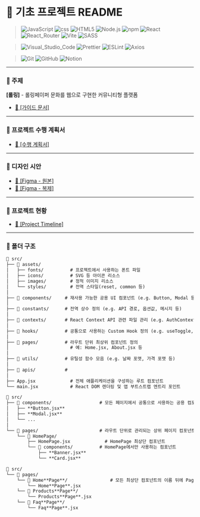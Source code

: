 # 📜 기초 프로젝트 README

> ![JavaScript](https://img.shields.io/badge/-JavaScript-F7DF1E?logo=javascript&logoColor=white&labelColor=20232a)
![css](https://img.shields.io/badge/-css-663399?logo=css&logoColor=white&labelColor=20232a)
![HTML5](https://img.shields.io/badge/-HTML5-E34F26?logo=html5&logoColor=white&labelColor=20232a)
![Node.js](https://img.shields.io/badge/-Node.js-5FA04E?logo=node.js&logoColor=white&labelColor=20232a)
![npm](https://img.shields.io/badge/-npm-CB3837?logo=npm&logoColor=white&labelColor=20232a)
![React](https://img.shields.io/badge/-React-61DAFB?logo=react&logoColor=white&labelColor=20232a)
![React_Router](https://img.shields.io/badge/-React_Router-CA4245?logo=reactrouter&logoColor=white&labelColor=20232a)
![Vite](https://img.shields.io/badge/-Vite-646CFF?logo=vite&logoColor=white&labelColor=20232a)
![SASS](https://img.shields.io/badge/-SASS-CC6699?logo=sass&logoColor=white&labelColor=20232a)

> ![Visual_Studio_Code](https://img.shields.io/badge/Visual_Studio_Code-0854C1)
![Prettier](https://img.shields.io/badge/-Prettier-F7B93E?logo=prettier&logoColor=white&labelColor=20232a)
![ESLint](https://img.shields.io/badge/-ESLint-4B32C3?logo=eslint&logoColor=white&labelColor=20232a)
![Axios](https://img.shields.io/badge/-Axios-5A29E4?logo=axios&logoColor=white&labelColor=20232a)

> ![Git](https://img.shields.io/badge/-Git-F05032?logo=git&logoColor=white&labelColor=20232a)
![GitHub](https://img.shields.io/badge/-GitHub-181717?logo=github&logoColor=white&labelColor=20232a)
![Notion](https://img.shields.io/badge/-Notion-000000?logo=notion&logoColor=white&labelColor=20232a)

---

### 💌 주제
**[롤링]** - 롤링페이퍼 문화를 웹으로 구현한 커뮤니티형 플랫폼
- [🧷 [가이드 문서]](https://codeit.notion.site/_-1d56fd228e8d8166953fc518d8a2f708)

---

### 📝 프로젝트 수행 계획서
- [🧷 [수행 계획서]](https://www.notion.so/2-2-20053353e9c18017b06af9faee681b14?source=copy_link)

---

### 🎨 디자인 시안
- [🧷 [Figma - 원본]](https://www.figma.com/design/cbZ9PNKSFg4mS7Lf1roZlp/-AAA-%E1%84%85%E1%85%A9%E1%86%AF%E1%84%85%E1%85%B5%E1%86%BC?node-id=0-1&p=f&t=ReUqQRbqJOTJmGco-0)  
- [🧷 [Figma - 복제]](https://www.figma.com/design/oqjpgLMCsvg5l4xoKPruFj/-AAA-%E1%84%85%E1%85%A9%E1%86%AF%E1%84%85%E1%85%B5%E1%86%BC--Copy-?node-id=0-1&p=f&t=n9FtuZe3s2ohiykj-0)

---

### 📅 프로젝트 현황
- [🧷 [Project Timeline]](https://www.notion.so/20453353e9c180198ea8ec6b665f1af8?v=20453353e9c180808b5d000c35cccd23&source=copy_link)

---

### 📂 폴더 구조
```markdown
📁 src/
├── 📁 assets/
│   ├── fonts/          # 프로젝트에서 사용하는 폰트 파일
│   ├── icons/          # SVG 등 아이콘 리소스
│   ├── images/         # 정적 이미지 리소스
│   └── styles/         # 전역 스타일(reset, common 등)
│
├── 📁 components/     # 재사용 가능한 공용 UI 컴포넌트 (e.g. Button, Modal 등)
│
├── 📁 constants/      # 전역 상수 정의 (e.g. API 경로, 옵션값, 메시지 등)
│
├── 📁 contexts/       # React Context API 관련 파일 관리 (e.g. AuthContext, ThemeContext)
│
├── 📁 hooks/          # 공통으로 사용하는 Custom Hook 정의 (e.g. useToggle, useDebounce 등)
│
├── 📁 pages/          # 라우트 단위 최상위 컴포넌트 정의
│                       # 예: Home.jsx, About.jsx 등
│
├── 📁 utils/          # 유틸성 함수 모음 (e.g. 날짜 포맷, 가격 포맷 등)
│
├── 📁 apis/           #
│
├── App.jsx             # 전체 애플리케이션을 구성하는 루트 컴포넌트
└── main.jsx            # React DOM 렌더링 및 앱 부트스트랩 엔트리 포인트

```

```markdown
📁 src/
├── 📁 components/                  # 모든 페이지에서 공통으로 사용하는 공용 컴포넌트
│   ├── **Button.jsx**
│   ├── **Modal.jsx**
│   └── ...
│
└── 📁 pages/                       # 라우트 단위로 관리되는 상위 페이지 컴포넌트
    └── 📁 HomePage/
        ├── HomePage.jsx             # HomePage 최상단 컴포넌트
        └── 📁 components/          # HomePage에서만 사용하는 컴포넌트
            ├── **Banner.jsx**
            └── **Card.jsx**
```

```markdown
📁 src/
└── 📁 pages/                       
    └── 📁 Home**Page**/                # 모든 최상단 컴포넌트의 이름 뒤에 Page 붙여서 관리
        └── Home**Page**.jsx 
    └── 📁 Products**Page**/  
        └── Products**Page**.jsx            
    └── 📁 Faq**Page**/     
        └── Faq**Page**.jsx         
```
